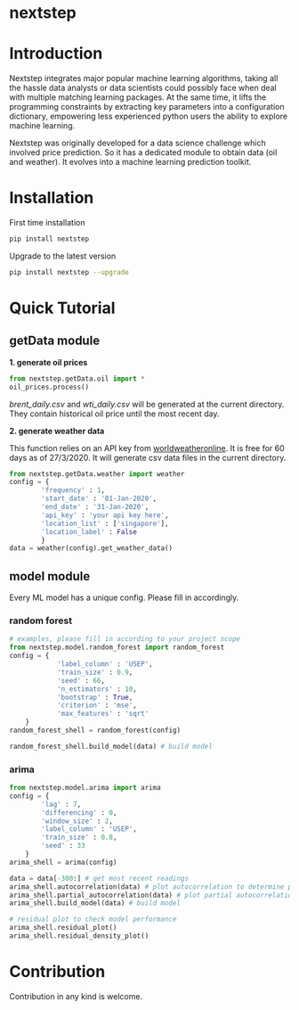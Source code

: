 
# nextstep

# Introduction
Nextstep integrates major popular machine learning algorithms, taking all the hassle data analysts or data scientists could possibly face when deal with multiple matching learning packages. At the same time, it lifts the programming constraints by extracting key parameters into a configuration dictionary, empowering less experienced python users the ability to explore machine learning. 

Nextstep was originally developed for a data science challenge which involved price prediction. So it has a dedicated module to obtain data (oil and weather). It evolves into a machine learning prediction toolkit.

# Installation
First time installation
```bash
pip install nextstep
```
Upgrade to the latest version
```bash
pip install nextstep --upgrade
```
# Quick Tutorial
## getData module
**1. generate oil prices**
```python
from nextstep.getData.oil import *
oil_prices.process()
```
*brent_daily.csv* and *wti_daily.csv* will be generated at the current directory. They contain historical oil price until the most recent day.

**2. generate weather data**

This function relies on an API key from [worldweatheronline](https://www.worldweatheronline.com/developer/). It is free for 60 days as of 27/3/2020. It will generate csv data files in the current directory.
```python
from nextstep.getData.weather import weather
config = {
		'frequency' : 1,
		'start_date' : '01-Jan-2020',
		'end_date' : '31-Jan-2020',
		'api_key' : 'your api key here',
		'location_list' : ['singapore'],
		'location_label' : False
		}
data = weather(config).get_weather_data()
```
## model module
Every ML model has a unique config. Please fill in accordingly.
### random forest
```python
# examples, please fill in according to your project scope
from nextstep.model.random_forest import random_forest
config = {
            'label_column' : 'USEP',
            'train_size' : 0.9,
            'seed' : 66,
            'n_estimators' : 10,
            'bootstrap' : True,
            'criterion' : 'mse',
            'max_features' : 'sqrt'
	}
random_forest_shell = random_forest(config)

random_forest_shell.build_model(data) # build model
```

### arima
```python
from nextstep.model.arima import arima
config = {
		'lag' : 7,
		'differencing' : 0,
		'window_size' : 2,
		'label_column' : 'USEP',
		'train_size' : 0.8,
		'seed' : 33
	}
arima_shell = arima(config)

data = data[-300:] # get most recent readings
arima_shell.autocorrelation(data) # plot autocorrelation to determine p, lag order
arima_shell.partial_autocorrelation(data) # plot partial autocorrelation to determine q, moving average widow size
arima_shell.build_model(data) # build model

# residual plot to check model performance
arima_shell.residual_plot()
arima_shell.residual_density_plot()
```

# Contribution
Contribution in any kind is welcome.